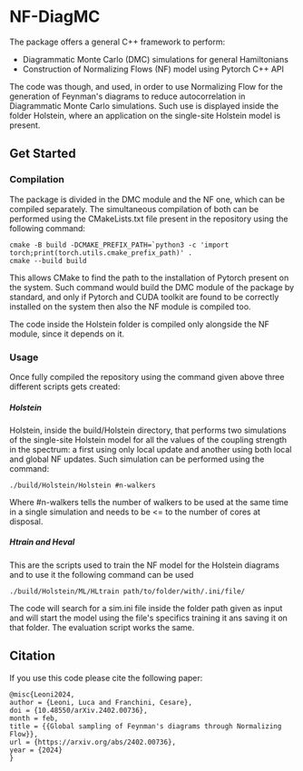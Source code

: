 # NF-DiagMC

The package offers a general C++ framework to perform:

- Diagrammatic Monte Carlo (DMC) simulations for general Hamiltonians
- Construction of Normalizing Flows (NF) model using Pytorch C++ API

The code was though, and used, in order to use Normalizing Flow for the generation of Feynman's diagrams to reduce autocorrelation in Diagrammatic Monte Carlo simulations.
Such use is displayed inside the folder Holstein, where an application on the single-site Holstein model is present.

## Get Started
### Compilation
The package is divided in the DMC module and the NF one, which can be compiled separately.
The simultaneous compilation of both can be performed using the CMakeLists.txt file present in the repository using the following command:
```
cmake -B build -DCMAKE_PREFIX_PATH=`python3 -c 'import torch;print(torch.utils.cmake_prefix_path)' .
cmake --build build
```
This allows CMake to find the path to the installation of Pytorch present on the system.
Such command would build the DMC module of the package by standard, and only if Pytorch and CUDA toolkit are found to be correctly installed on the system then also the NF module is compiled too.

The code inside the Holstein folder is compiled only alongside the NF module, since it depends on it.

### Usage
Once fully compiled the repository using the command given above three different scripts gets created:

##### Holstein
Holstein, inside the build/Holstein directory, that performs two simulations of the single-site Holstein model for all the values of the coupling strength in the spectrum: a first using only local update and another using both local and global NF updates. Such simulation can be performed using the command:

```
./build/Holstein/Holstein #n-walkers
```

Where #n-walkers tells the number of walkers to be used at the same time in a single simulation and needs to be <= to the number of cores at disposal.

##### Htrain and Heval
This are the scripts used to train the NF model for the Holstein diagrams and to use it the following command can be used
```
./build/Holstein/ML/HLtrain path/to/folder/with/.ini/file/
```
The code will search for a sim.ini file inside the folder path given as input and will start the model using the file's specifics training it ans saving it on that folder. The evaluation script works the same.

## Citation
If you use this code please cite the following paper:
```
@misc{Leoni2024,
author = {Leoni, Luca and Franchini, Cesare},
doi = {10.48550/arXiv.2402.00736},
month = feb,
title = {{Global sampling of Feynman's diagrams through Normalizing Flow}},
url = {https://arxiv.org/abs/2402.00736},
year = {2024}
}
```
